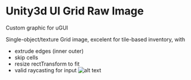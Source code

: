 # Unity3d UI Grid Raw Image
Custom graphic for uGUI

Single-object/texture Grid image, excelent for tile-based inventory, with
- extrude edges (inner outer)
- skip cells
- resize rectTransform to fit
- valid raycasting for input
![alt text](https://github.com/mitay-walle/CustomRectTransformEditor/blob/main/.github/Documentation/photo_2021-10-16_14-02-43.jpg?raw=true)
